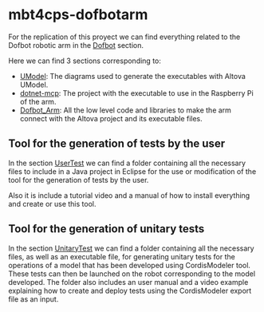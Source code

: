 # mbt4cps-dofbotarm

For the replication of this proyect we can find everything related to the Dofbot robotic arm in the [Dofbot](https://github.com/atenearesearchgroup/mbt4cps-dofbotarm/tree/main/Dofbot) section.

Here we can find 3 sections corresponding to:

- [UModel](https://github.com/atenearesearchgroup/mbt4cps-dofbotarm/tree/main/Dofbot/UModel): The diagrams used to generate the executables with Altova UModel.
- [dotnet-mcp](https://github.com/atenearesearchgroup/mbt4cps-dofbotarm/tree/main/Dofbot/dotnet-mcp): The project with the executable to use in the Raspberry Pi of the arm.
- [Dofbot_Arm](https://github.com/atenearesearchgroup/mbt4cps-dofbotarm/tree/main/Dofbot/Dofbot_Arm): All the low level code and libraries to make the arm connect with the Altova project and its executable files.


## Tool for the generation of tests by the user

In the section [UserTest](https://github.com/atenearesearchgroup/mbt4cps-dofbotarm/tree/main/UserTest) we can find a folder containing all the necessary files to include in a Java project in Eclipse for the use or modification of the tool for the generation of tests by the user.

Also it is include a tutorial video and a manual of how to install everything and create or use this tool.

## Tool for the generation of unitary tests

In the section [UnitaryTest](https://github.com/atenearesearchgroup/mbt4cps-dofbotarm/tree/main/UnitaryTest) we can find a folder containing all the necessary files, as well as an executable file, for generating unitary tests for the operations of a model that has been developed using CordisModeler tool. These tests can then be launched on the robot corresponding to the model developed. The folder also includes an user manual and a video example explaining how to create and deploy tests using the CordisModeler export file as an input.

